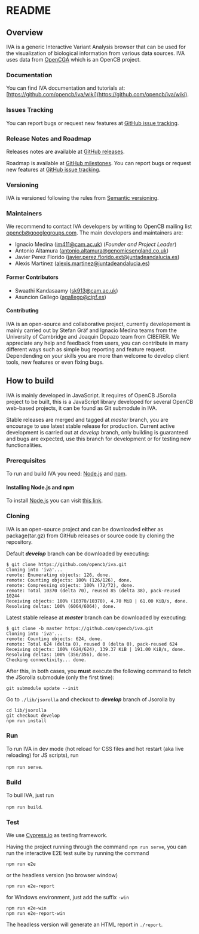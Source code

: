 # README

## Overview

IVA is a generic Interactive Variant Analysis browser that can be used for the visualization of biological information from various data sources. IVA uses data from [OpenCGA](https://github.com/opencb/opencga) which is an OpenCB project.

### Documentation

You can find IVA documentation and tutorials at: [https://github.com/opencb/iva/wiki](https://github.com/opencb/iva/wiki).

### Issues Tracking

You can report bugs or request new features at [GitHub issue tracking](https://github.com/opencb/iva/issues).

### Release Notes and Roadmap

Releases notes are available at [GitHub releases](https://github.com/opencb/iva/releases).

Roadmap is available at [GitHub milestones](https://github.com/opencb/iva/milestones). You can report bugs or request new features at [GitHub issue tracking](https://github.com/opencb/iva/issues).

### Versioning

IVA is versioned following the rules from [Semantic versioning](http://semver.org/).

### Maintainers

We recommend to contact IVA developers by writing to OpenCB mailing list opencb@googlegroups.com. The main developers and maintainers are:

* Ignacio Medina \(im411@cam.ac.uk\) \(_Founder and Project Leader_\)
* Antonio Altamura \(antonio.altamura@genomicsengland.co.uk\)
* Javier Perez Florido \(javier.perez.florido.ext@juntadeandalucia.es\)
* Alexis Martínez \(alexis.martinez@juntadeandalucia.es\)

#### Former Contributors

* Swaathi Kandasaamy \(sk913@cam.ac.uk\)
* Asuncion Gallego \(agallego@cipf.es\)

#### Contributing

IVA is an open-source and collaborative project, currently developement is mainly carried out by Stefan Gräf and Ignacio Medina teams from the University of Cambridge and Joaquin Dopazo team from CIBERER. We appreciate any help and feedback from users, you can contribute in many different ways such as simple bug reporting and feature request. Dependending on your skills you are more than welcome to develop client tools, new features or even fixing bugs.

## How to build

IVA is mainly developed in JavaScript. It requires of OpenCB JSorolla project to be built, this is a JavaScript library developed for several OpenCB web-based projects, it can be found as Git submodule in IVA.

Stable releases are merged and tagged at _master_ branch, you are encourage to use latest stable release for production. Current active development is carried out at _develop_ branch, only building is guaranteed and bugs are expected, use this branch for development or for testing new functionalities.

### Prerequisites

To run and build IVA you need: [Node.js](https://nodejs.org/en/) and [npm](https://www.npmjs.com/).

#### Installing Node.js and npm

To install [Node.js](https://nodejs.org/en/) you can visit [this link](http://blog.teamtreehouse.com/install-node-js-npm-linux).

### Cloning

IVA is an open-source project and can be downloaded either as package\(tar.gz\) from GitHub releases or source code by cloning the repository.

Default _**develop**_ branch can be downloaded by executing:

```text
$ git clone https://github.com/opencb/iva.git
Cloning into 'iva'...
remote: Enumerating objects: 126, done.
remote: Counting objects: 100% (126/126), done.
remote: Compressing objects: 100% (72/72), done.
remote: Total 10370 (delta 70), reused 85 (delta 38), pack-reused 10244
Receiving objects: 100% (10370/10370), 4.70 MiB | 61.00 KiB/s, done.
Resolving deltas: 100% (6064/6064), done.
```

Latest stable release at _**master**_ branch can be downloaded by executing:

```text
$ git clone -b master https://github.com/opencb/iva.git
Cloning into 'iva'...
remote: Counting objects: 624, done.
remote: Total 624 (delta 0), reused 0 (delta 0), pack-reused 624
Receiving objects: 100% (624/624), 139.37 KiB | 191.00 KiB/s, done.
Resolving deltas: 100% (356/356), done.
Checking connectivity... done.
```

After this, in both cases, you **must** execute the following command to fetch the JSorolla submodule \(only the first time\):

```text
git submodule update --init
```

Go to `./lib/jsorolla` and checkout to _**develop**_ branch of Jsorolla by

```text
cd lib/jsorolla
git checkout develop
npm run install
```

### Run

To run IVA in dev mode \(hot reload for CSS files and hot restart \(aka live reloading\) for JS scripts\), run

`npm run serve`.

### Build

To buil IVA, just run

`npm run build`.

### Test

We use [Cypress.io](https://www.cypress.io/) as testing framework.

Having the project running through the command `npm run serve`, you can run the interactive E2E test suite by running the command

```text
npm run e2e
```

or the headless version \(no browser window\)

```text
npm run e2e-report
```

for Windows environment, just add the suffix `-win`

```text
npm run e2e-win
npm run e2e-report-win
```

The headless version will generate an HTML report in `./report`.

